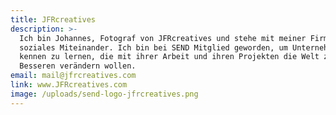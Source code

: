 ```yaml
---
title: JFRcreatives
description: >-
  Ich bin Johannes, Fotograf von JFRcreatives und stehe mit meiner Firma für ein
  soziales Miteinander. Ich bin bei SEND Mitglied geworden, um Unternehmer*innen
  kennen zu lernen, die mit ihrer Arbeit und ihren Projekten die Welt zum
  Besseren verändern wollen. 
email: mail@jfrcreatives.com
link: www.JFRcreatives.com
image: /uploads/send-logo-jfrcreatives.png
---
```


